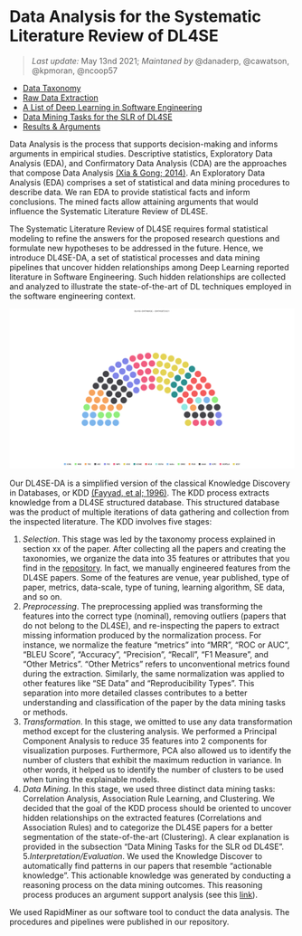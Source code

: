 # Data Analysis for the Systematic Literature Review of DL4SE

> *Last update:* May 13nd 2021; *Maintaned by* @danaderp, @cawatson, @kpmoran, @ncoop57

- [Data Taxonomy](https://github.com/WM-SEMERU/dl4se/blob/master/data/SLR%20Taxonomies.xlsx)
- [Raw Data Extraction](https://github.com/WM-SEMERU/dl4se/blob/master/data/SLR%20Extractions.xlsx)
- [A List of Deep Learning in Software Engineering](https://github.com/WM-CSCI-435-F19/dl4se/edit/master/data/)
- [Data Mining Tasks for the SLR of DL4SE](https://github.com/WM-CSCI-435-F19/dl4se/tree/master/rapidminer)
- [Results & Arguments](https://github.com/WM-CSCI-435-F19/dl4se/tree/master/results)

Data Analysis is the process that supports decision-making and informs arguments in empirical studies. Descriptive statistics, Exploratory Data Analysis (EDA), and Confirmatory Data Analysis (CDA) are the approaches that compose Data Analysis [(Xia & Gong; 2014)](https://www.emerald.com/insight/content/doi/10.1108/BIJ-08-2012-0050/full/html). An Exploratory Data Analysis (EDA) comprises a set of statistical and data mining procedures to describe data. We ran EDA to provide statistical facts and inform conclusions. The mined facts allow attaining arguments that would influence the Systematic Literature Review of DL4SE.

The Systematic Literature Review of DL4SE requires formal statistical modeling to refine the answers for the proposed research questions and formulate new hypotheses to be addressed in the future. Hence, we introduce DL4SE-DA, a set of statistical processes and data mining pipelines that uncover hidden relationships among Deep Learning reported literature in Software Engineering. Such hidden relationships are collected and analyzed to illustrate the state-of-the-art of DL techniques employed in the software engineering context.   

![Venue Distribution](https://github.com/WM-SEMERU/dl4se/blob/master/results/dataset2021/descriptive/venue_parliament.png)

Our DL4SE-DA is a simplified version of the classical Knowledge Discovery in Databases, or KDD [(Fayyad, et al; 1996)](https://www.aaai.org/ojs/index.php/aimagazine/article/view/1230). The KDD process extracts knowledge from a DL4SE structured database. This structured database was the product of multiple iterations of data gathering and collection from the inspected literature. The KDD involves five stages:

1. *Selection*. This stage was led by the taxonomy process explained in section xx of the paper. After collecting all the papers and creating the taxonomies, we organize the data into 35 features or attributes that you find in the [repository](https://github.com/WM-CSCI-435-F19/dl4se/blob/master/data/Dl4SE-Dataset.csv). In fact, we manually engineered features from the DL4SE papers. Some of the features are venue, year published, type of paper, metrics, data-scale, type of tuning, learning algorithm, SE data, and so on.   
2. *Preprocessing*. The preprocessing applied was transforming the features into the correct type (nominal), removing outliers (papers that do not belong to the DL4SE), and re-inspecting the papers to extract missing information produced by the normalization process. For instance, we normalize the feature “metrics” into “MRR”, “ROC or AUC”, “BLEU Score”, “Accuracy”, “Precision”, “Recall”, “F1 Measure”, and “Other Metrics”. “Other Metrics” refers to unconventional metrics found during the extraction. Similarly, the same normalization was applied to other features like “SE Data” and “Reproducibility Types”. This separation into more detailed classes contributes to a better understanding and classification of the paper by the data mining tasks or methods.  
3. *Transformation*. In this stage, we omitted to use any data transformation method except for the clustering analysis. We performed a Principal Component Analysis to reduce 35 features into 2 components for visualization purposes. Furthermore, PCA also allowed us to identify the number of clusters that exhibit the maximum reduction in variance. In other words, it helped us to identify the number of clusters to be used  when tuning the explainable models.  
4. *Data Mining*. In this stage, we used three distinct data mining tasks: Correlation Analysis, Association Rule Learning, and Clustering. We decided that the goal of the KDD process should be oriented to uncover hidden relationships on the extracted features (Correlations and Association Rules) and to categorize the DL4SE papers for a better segmentation of the state-of-the-art (Clustering). A clear explanation is provided in the subsection “Data Mining Tasks for the SLR od DL4SE”. 
5.*Interpretation/Evaluation*. We used the Knowledge Discover to automatically find patterns in our papers that resemble “actionable knowledge”. This actionable knowledge was generated by conducting a reasoning process on the data mining outcomes. This reasoning process produces an argument support analysis (see this [link](https://github.com/WM-CSCI-435-F19/dl4se/tree/master/results)). 

We used RapidMiner as our software tool to conduct the data analysis. The procedures and pipelines were published in our repository.  
